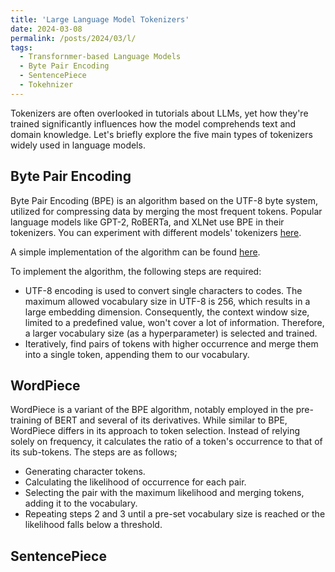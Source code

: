 ```yaml
---
title: 'Large Language Model Tokenizers'
date: 2024-03-08
permalink: /posts/2024/03/l/
tags:
  - Transfornmer-based Language Models
  - Byte Pair Encoding
  - SentencePiece
  - Tokehnizer
---
```


Tokenizers are often overlooked in tutorials about LLMs, yet how they're trained significantly influences how the model comprehends text and domain knowledge. Let's briefly explore the five main types of tokenizers widely used in language models.

## Byte Pair Encoding
Byte Pair Encoding (BPE) is an algorithm based on the UTF-8 byte system, utilized for compressing data by merging the most frequent tokens. Popular language models like GPT-2, RoBERTa, and XLNet use BPE in their tokenizers. You can experiment with different models' tokenizers [here](https://tiktokenizer.vercel.app/). 

A simple implementation of the algorithm can be found [here](https://github.com/elahehaghaarabi/language_model_tokenizers/blob/main/bpe.ipynb).

To implement the algorithm, the following steps are required:

  * UTF-8 encoding is used to convert single characters to codes. The maximum allowed vocabulary size in UTF-8 is 256, which results in a large embedding dimension. Consequently, the context window size, limited to a predefined value, won't cover a lot of information. Therefore, a larger vocabulary size (as a hyperparameter) is selected and trained.
  * Iteratively, find pairs of tokens with higher occurrence and merge them into a single token, appending them to our vocabulary.

## WordPiece
WordPiece is a variant of the BPE algorithm, notably employed in the pre-training of BERT and several of its derivatives. While similar to BPE, WordPiece differs in its approach to token selection. Instead of relying solely on frequency, it calculates the ratio of a token's occurrence to that of its sub-tokens. The steps are as follows;
* Generating character tokens.
* Calculating the likelihood of occurrence for each pair.
* Selecting the pair with the maximum likelihood and merging tokens, adding it to the vocabulary.
* Repeating steps 2 and 3 until a pre-set vocabulary size is reached or the likelihood falls below a threshold.


## SentencePiece


